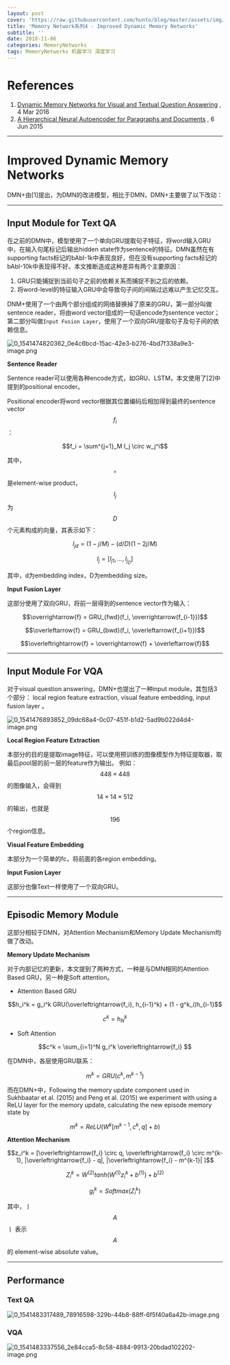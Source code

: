 ```yaml
---
layout: post
cover: 'https://raw.githubusercontent.com/hunto/blog/master/assets/img/MemoryNetworks/1541474821662-0e4c6bcd-15ac-42e3-b276-4bd7f338a9e3-image.png'
title: 'Memory Network系列4 - Improved Dynamic Memory Networks'
subtitle: ''
date: 2018-11-06
categories: MemoryNetworks
tags: MemoryNetworks 机器学习 深度学习
---
```


# References
1. [Dynamic Memory Networks for Visual and Textual Question Answering](https://arxiv.org/abs/1603.01417) , 4 Mar 2016
2. [A Hierarchical Neural Autoencoder for Paragraphs and Documents](https://arxiv.org/abs/1506.01057) , 6 Jun 2015

---

# Improved Dynamic Memory Networks
DMN+由[1]提出，为DMN的改进模型，相比于DMN，DMN+主要做了以下改动：

---

## Input Module for Text QA
在之前的DMN中，模型使用了一个单向GRU提取句子特征，将word输入GRU中，在输入句尾标记后输出hidden state作为sentence的特征。DMN虽然在有supporting facts标记的bAbI-1k中表现良好，但在没有supporting facts标记的bAbI-10k中表现得不好。本文推断造成这种差异有两个主要原因：
1. GRU只能捕捉到当前句子之前的依赖关系而捕捉不到之后的依赖。
2. 将word-level的特征输入GRU中会导致句子间的间隔过远难以产生记忆交互。



DNM+使用了一个由两个部分组成的网络替换掉了原来的GRU，第一部分叫做sentence reader，将由word vector组成的一句话encode为sentence vector；第二部分叫做`Input Fusion Layer`，使用了一个双向GRU提取句子及句子间的依赖信息。

![0_1541474820362_0e4c6bcd-15ac-42e3-b276-4bd7f338a9e3-image.png](https://raw.githubusercontent.com/hunto/blog/master/assets/img/MemoryNetworks/1541474821662-0e4c6bcd-15ac-42e3-b276-4bd7f338a9e3-image.png) 

**Sentence Reader**

Sentence reader可以使用各种encode方式，如GRU、LSTM，本文使用了[2]中提到的positional encoder。

Positional encoder将word vector根据其位置编码后相加得到最终的sentence vector $$f_i$$ ：

$$f_i = \sum^{j=1}_M l_j \circ w_j^i$$

其中， $$\circ$$ 是element-wise product，$$l_j$$ 为 $$D$$ 个元素构成的向量，其表示如下：

$$l_{jd} = (1 - j / M) - (d / D)(1 - 2j / M)$$

$$l_j = [l_{j1}, ..., l_{j_D}]$$

其中，d为embedding index，D为embedding size。

**Input Fusion Layer**

这部分使用了双向GRU，将前一层得到的sentence vector作为输入：

$$\overrightarrow{f} = GRU_{fwd}(f_i, \overrightarrow{f_{i-1}})$$

$$\overleftarrow{f} = GRU_{bwd}(f_i, \overleftarrow{f_{i+1}})$$

$$\overleftrightarrow{f} = \overrightarrow{f} + \overleftarrow{f}$$

---

## Input Module For VQA
对于visual question answering，DMN+也提出了一种input module，其包括3个部分： local region feature extraction, visual feature embedding, input fusion layer 。

![0_1541476893852_09dc68a4-0c07-451f-b1d2-5ad9b022d4d4-image.png](https://raw.githubusercontent.com/hunto/blog/master/assets/img/MemoryNetworks/1541476894953-09dc68a4-0c07-451f-b1d2-5ad9b022d4d4-image.png) 

**Local Region Feature Extraction**

本部分的目的是提取image特征，可以使用预训练的图像模型作为特征提取器，取最后pool层的前一层的feature作为输出。
例如： $$448 \times 448$$的图像输入，会得到 $$14 \times 14 \times 512$$的输出，也就是 $$196$$ 个region信息。

**Visual Feature Embedding**

本部分为一个简单的fc，将前面的各region embedding。

**Input Fusion Layer**

这部分也像Text一样使用了一个双向GRU。

---

## Episodic Memory Module
这部分相较于DMN，对Attention Mechanism和Memory Update Mechanism均做了改动。



**Memory Update Mechanism**

对于内部记忆的更新，本文提到了两种方式，一种是与DMN相同的Attention Based GRU，另一种是Soft attention。

* Attention Based GRU

$$h_i^k = g_i^k GRU(\overleftrightarrow{f_i}, h_{i-1}^k) + (1 - g^k_i)h_{i-1}$$

$$c^k = h^k_{N}$$

* Soft Attention

$$c^k = \sum_{i=1}^N g_i^k \overleftrightarrow{f_i} $$


在DMN中，各层使用GRU联系：

$$m^k = GRU(c^k, m^{k-1})$$

而在DMN+中，Following the memory update component used in Sukhbaatar et al. (2015) and Peng et al. (2015) we experiment with using a ReLU layer for the memory update, calculating the new episode memory state by

$$m^k = ReLU(W^k[m^{k-1}, c^k, q] + b)$$

**Attention Mechanism**

$$z_i^k = [\overleftrightarrow{f_i} \circ q, \overleftrightarrow{f_i} \circ m^{k-1}, |\overleftrightarrow{f_i} - q|, |\overleftrightarrow{f_i} - m^{k-1}| ]$$

$$Z_i^k = W^{(2)}tanh(W^{(1)}z_i^k+b^{(1)})+b^{(2)}$$

$$g_i^k=Softmax(Z_i^k)$$

其中，丨$$A$$丨 表示 $$A$$ 的 element-wise absolute value。

---

## Performance

### Text QA
![0_1541483317489_78916598-329b-44b8-88ff-6f5f40a6a42b-image.png](https://raw.githubusercontent.com/hunto/blog/master/assets/img/MemoryNetworks/1541483318352-78916598-329b-44b8-88ff-6f5f40a6a42b-image.png) 

### VQA

![0_1541483337556_2e84cca5-8c58-4884-9913-20bdad102202-image.png](https://raw.githubusercontent.com/hunto/blog/master/assets/img/MemoryNetworks/1541483338050-2e84cca5-8c58-4884-9913-20bdad102202-image.png) 